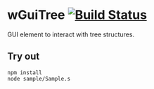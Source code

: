 
# wGuiTree [![Build Status](https://travis-ci.org/Wandalen/wGuiTree.svg?branch=master)](https://travis-ci.org/Wandalen/wGuiTree)

GUI element to interact with tree structures.

## Try out
```
npm install
node sample/Sample.s
```

